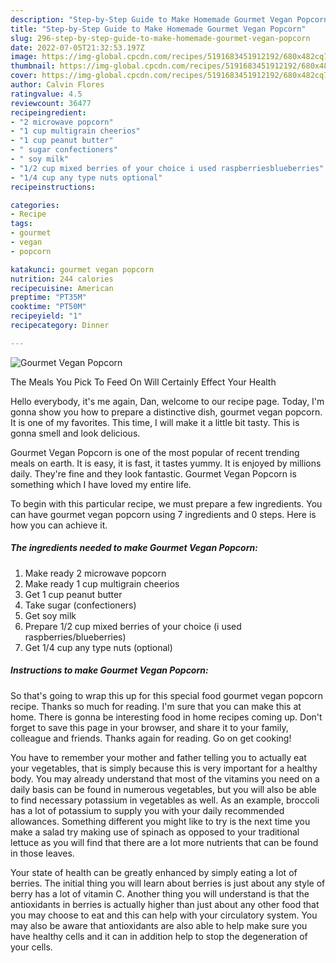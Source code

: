 ```yaml
---
description: "Step-by-Step Guide to Make Homemade Gourmet Vegan Popcorn"
title: "Step-by-Step Guide to Make Homemade Gourmet Vegan Popcorn"
slug: 296-step-by-step-guide-to-make-homemade-gourmet-vegan-popcorn
date: 2022-07-05T21:32:53.197Z
image: https://img-global.cpcdn.com/recipes/5191683451912192/680x482cq70/gourmet-vegan-popcorn-recipe-main-photo.jpg
thumbnail: https://img-global.cpcdn.com/recipes/5191683451912192/680x482cq70/gourmet-vegan-popcorn-recipe-main-photo.jpg
cover: https://img-global.cpcdn.com/recipes/5191683451912192/680x482cq70/gourmet-vegan-popcorn-recipe-main-photo.jpg
author: Calvin Flores
ratingvalue: 4.5
reviewcount: 36477
recipeingredient:
- "2 microwave popcorn"
- "1 cup multigrain cheerios"
- "1 cup peanut butter"
- " sugar confectioners"
- " soy milk"
- "1/2 cup mixed berries of your choice i used raspberriesblueberries"
- "1/4 cup any type nuts optional"
recipeinstructions:

categories:
- Recipe
tags:
- gourmet
- vegan
- popcorn

katakunci: gourmet vegan popcorn 
nutrition: 244 calories
recipecuisine: American
preptime: "PT35M"
cooktime: "PT50M"
recipeyield: "1"
recipecategory: Dinner

---
```



![Gourmet Vegan Popcorn](https://img-global.cpcdn.com/recipes/5191683451912192/680x482cq70/gourmet-vegan-popcorn-recipe-main-photo.jpg)

The Meals You Pick To Feed On Will Certainly Effect Your Health

Hello everybody, it's me again, Dan, welcome to our recipe page. Today, I'm gonna show you how to prepare a distinctive dish, gourmet vegan popcorn. It is one of my favorites. This time, I will make it a little bit tasty. This is gonna smell and look delicious.



Gourmet Vegan Popcorn is one of the most popular of recent trending meals on earth. It is easy, it is fast, it tastes yummy. It is enjoyed by millions daily. They're fine and they look fantastic. Gourmet Vegan Popcorn is something which I have loved my entire life.


To begin with this particular recipe, we must prepare a few ingredients. You can have gourmet vegan popcorn using 7 ingredients and 0 steps. Here is how you can achieve it.

<!--inarticleads1-->

##### The ingredients needed to make Gourmet Vegan Popcorn:

1. Make ready 2 microwave popcorn
1. Make ready 1 cup multigrain cheerios
1. Get 1 cup peanut butter
1. Take  sugar (confectioners)
1. Get  soy milk
1. Prepare 1/2 cup mixed berries of your choice (i used raspberries/blueberries)
1. Get 1/4 cup any type nuts (optional)




<!--inarticleads2-->

##### Instructions to make Gourmet Vegan Popcorn:





So that's going to wrap this up for this special food gourmet vegan popcorn recipe. Thanks so much for reading. I'm sure that you can make this at home. There is gonna be interesting food in home recipes coming up. Don't forget to save this page in your browser, and share it to your family, colleague and friends. Thanks again for reading. Go on get cooking!

You have to remember your mother and father telling you to actually eat your vegetables, that is simply because this is very important for a healthy body. You may already understand that most of the vitamins you need on a daily basis can be found in numerous vegetables, but you will also be able to find necessary potassium in vegetables as well. As an example, broccoli has a lot of potassium to supply you with your daily recommended allowances. Something different you might like to try is the next time you make a salad try making use of spinach as opposed to your traditional lettuce as you will find that there are a lot more nutrients that can be found in those leaves.

Your state of health can be greatly enhanced by simply eating a lot of berries. The initial thing you will learn about berries is just about any style of berry has a lot of vitamin C. Another thing you will understand is that the antioxidants in berries is actually higher than just about any other food that you may choose to eat and this can help with your circulatory system. You may also be aware that antioxidants are also able to help make sure you have healthy cells and it can in addition help to stop the degeneration of your cells.
